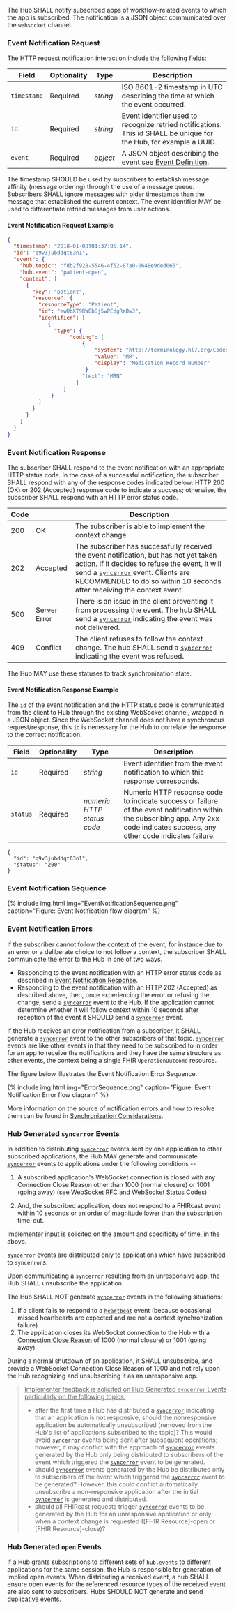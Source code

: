 The Hub SHALL notify subscribed apps of workflow-related events to which the app is subscribed. The notification is a JSON object communicated over the `websocket` channel.

### Event Notification Request

The HTTP request notification interaction include the following fields:

Field       | Optionality | Type | Description
----------- | ----------- | ---- | ------------
`timestamp` | Required    | *string* | ISO 8601-2 timestamp in UTC describing the time at which the event occurred.
`id`        | Required    | *string* | Event identifier used to recognize retried notifications. This id SHALL be unique for the Hub, for example a UUID.
`event`     | Required    | *object* | A JSON object describing the event see [Event Definition](2-3-Events.html).

The timestamp SHOULD be used by subscribers to establish message affinity (message ordering) through the use of a message queue. Subscribers SHALL ignore messages with older timestamps than the message that established the current context. The event identifier MAY be used to differentiate retried messages from user actions.

#### Event Notification Request Example

```json
{
  "timestamp": "2018-01-08T01:37:05.14",
  "id": "q9v3jubddqt63n1",
  "event": {
    "hub.topic": "fdb2f928-5546-4f52-87a0-0648e9ded065",
    "hub.event": "patient-open",
    "context": [
      {
        "key": "patient",
        "resource": {
          "resourceType": "Patient",
          "id": "ewUbXT9RWEbSj5wPEdgRaBw3",
          "identifier": [
             {
               "type": {
                    "coding": [
                        {
                            "system": "http://terminology.hl7.org/CodeSystem/v2-0203",
                            "value": "MR",
                            "display": "Medication Record Number"
                         }
                        "text": "MRN"
                      ]
                  }
              }
          ]
        }
      }
    ]
  }
}
```

### Event Notification Response

The subscriber SHALL respond to the event notification with an appropriate HTTP status code. In the case of a successful notification, the subscriber SHALL respond with any of the response codes indicated below:
HTTP 200 (OK) or 202 (Accepted) response code to indicate a success; otherwise, the subscriber SHALL respond with an HTTP error status code.

Code  |          | Description
----- | -------- | ---
200   | OK       | The subscriber is able to implement the context change.
202   | Accepted | The subscriber has successfully received the event notification, but has not yet taken action. If it decides to refuse the event, it will send a [`syncerror`](3-2-1-syncerror.html) event. Clients are RECOMMENDED to do so within 10 seconds after receiving the context event.
500   | Server Error | There is an issue in the client preventing it from processing the event. The hub SHALL send a [`syncerror`](3-2-1-syncerror.html) indicating the event was not delivered.
409   | Conflict | The client refuses to follow the context change. The hub SHALL send a [`syncerror`](3-2-1-syncerror.html) indicating the event was refused.

The Hub MAY use these statuses to track synchronization state.

#### Event Notification Response Example

The `id` of the event notification and the HTTP status code is communicated from the client to Hub through the existing WebSocket channel, wrapped in a JSON object. Since the WebSocket channel does not have a synchronous request/response, this `id` is necessary for the Hub to correlate the response to the correct notification.

Field    | Optionality | Type     | Description
-------- | ----------- | -------- | ---
`id`     | Required    | *string* | Event identifier from the event notification to which this response corresponds.
`status` | Required    | *numeric HTTP status code* | Numeric HTTP response code to indicate success or failure of the event notification within the subscribing app. Any 2xx code indicates success, any other code indicates failure.

```text
{
  "id": "q9v3jubddqt63n1",
  "status": "200"
}
```

### Event Notification Sequence

{% include img.html img="EventNotificationSequence.png" caption="Figure: Event Notification flow diagram" %}

### Event Notification Errors

If the subscriber cannot follow the context of the event, for instance due to an error or a deliberate choice to not follow a context, the subscriber SHALL communicate the error to the Hub in one of two ways.

* Responding to the event notification with an HTTP error status code as described in [Event Notification Response](#event-notification-response).
* Responding to the event notification with an HTTP 202 (Accepted) as described above, then, once experiencing the error or refusing the change, send a [`syncerror`](3-2-1-syncerror.html) event to the Hub. If the application cannot determine whether it will follow context within 10 seconds after reception of the event it SHOULD send a [`syncerror`](3-2-1-syncerror.html) event.

If the Hub receives an error notification from a subscriber, it SHALL generate a [`syncerror`](3-2-1-syncerror.html) event to the other subscribers of that topic. [`syncerror`](3-2-1-syncerror.html) events are like other events in that they need to be subscribed to in order for an app to receive the notifications and they have the same structure as other events, the context being a single FHIR `OperationOutcome` resource.

The figure below illustrates the Event Notification Error Sequence.

{% include img.html img="ErrorSequence.png" caption="Figure: Event Notification Error flow diagram" %}

More information on the source of notification errors and how to resolve them can be found in [Synchronization Considerations](4-2-syncconsiderations.html).

### Hub Generated `syncerror` Events

In addition to distributing [`syncerror`](3-2-1-syncerror.html) events sent by one application to other subscribed applications, the Hub MAY generate and communicate [`syncerror`](3-2-1-syncerror.html) events to applications under the following conditions -- 

1. A subscribed application's WebSocket connection is closed with any Connection Close Reason other than 1000 (normal closure) or 1001 (going away) (see [WebSocket RFC](https://www.rfc-editor.org/rfc/rfc6455.html#section-7.1.6) and [WebSocket Status Codes](https://www.rfc-editor.org/rfc/rfc6455.html#section-7.4))

2. And, the subscribed application, does not respond to a FHIRcast event within 10 seconds or an order of magnitude lower than the subscription time-out.

Implementer input is solicited on the amount and specificity of time, in the above.

[`syncerror`](3-2-1-syncerror.html) events are distributed only to applications which have subscribed to `syncerror`s.

Upon communicating a `syncerror` resulting from an unresponsive app, the Hub SHALL unsubscribe the application.

The Hub SHALL NOT generate [`syncerror`](3-2-1-syncerror.html) events in the following situations:

1. If a client fails to respond to a [`heartbeat`](3-2-2-heartbeat.html) event (because occasional missed heartbearts are expected and are not a context synchronization failure).
2. The application closes its WebSocket connection to the Hub with a [Connection Close Reason](https://www.rfc-editor.org/rfc/rfc6455.html#section-7.4.1) of 1000 (normal closure) or 1001 (going away).  

During a normal shutdown of an application, it SHALL unsubscribe, and provide a WebSocket Connection Close Reason of 1000 and not rely upon the Hub recognizing and unsubscribing it as an unresponsive app.

> <u>Implementer feedback is solicited on Hub Generated `syncerror` Events particularly on the following topics:</u>
>
> * after the first time a Hub has distributed a [`syncerror`](3-2-1-syncerror.html) indicating that an application is not responsive, should the nonresponsive application be automatically unsubscribed (removed from the Hub's list of applications subscribed to the topic)?  This would avoid [`syncerror`](3-2-1-syncerror.html) events being sent after subsequent operations; however, it may conflict with the approach of [`syncerror`](3-2-1-syncerror.html) events generated by the Hub only being distributed to subscribers of the event which triggered the [`syncerror`](3-2-1-syncerror.html) event to be generated.
>* should [`syncerror`](3-2-1-syncerror.html) events generated by the Hub be distributed only to subscribers of the event which triggered the [`syncerror`](3-2-1-syncerror.html) event to be generated?  However, this could conflict automatically unsubscribe a non-responsive application after the initial [`syncerror`](3-2-1-syncerror.html) is generated and distributed.
>* should all FHIRcast requests trigger  [`syncerror`](3-2-1-syncerror.html) events to be generated by the Hub for an unresponsive application or only when a context change is requested ([FHIR Resource]-open or [FHIR Resource]-close)?

### Hub Generated `open` Events

If a Hub grants subscriptions to different sets of `hub.events` to different applications for the same session, the Hub is responsible for generation of implied open events. When distributing a received event, a hub SHALL ensure open events for the referenced resource types of the received event are also sent to subscribers. Hubs SHOULD NOT generate and send duplicative events.

